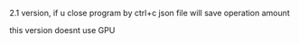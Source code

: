 2.1 version, if u close program by ctrl+c json file will save operation amount

this version doesnt use GPU
